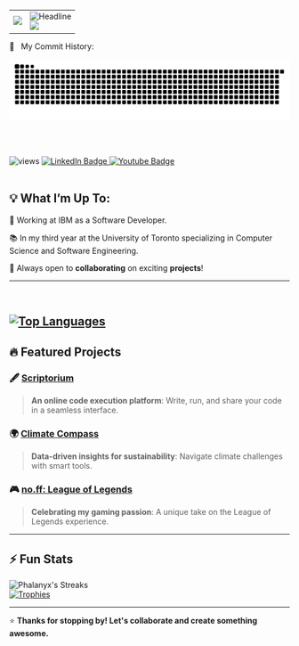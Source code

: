 <table>
  <tr>
    <td>
      <img src="https://github.com/user-attachments/assets/dd5427ba-9267-4253-a9e6-9ae8b704e27a" width="250px"/>
    </td>
    <td>
      <img src="https://readme-typing-svg.herokuapp.com?color=%2300AEEF&size=32&center=true&vCenter=true&width=600&height=50&lines=Hi+there,+I'm+Albert+%F0%9F%91%8B;CS+Student+at+UofT+🎓;Full-Stack+Developer+🌍;" alt="Headline" width="100%"/> 
      <br/>
      <img src="https://raw.githubusercontent.com/andreasbm/readme/master/assets/lines/aqua.png" width="100%"/>
    </td>
  </tr>
</table>

 🐍 &nbsp; My Commit History:

<picture>
  <source media="(prefers-color-scheme: dark)" srcset="https://raw.githubusercontent.com/oskip0906/oskip0906/output/github-contribution-grid-snake-dark.svg">
  <img alt="github contribution grid snake animation" src="https://raw.githubusercontent.com/oskip0906/oskip0906/output/github-contribution-grid-snake.svg">
</picture>

<br><br>

<div>
  <img src="https://komarev.com/ghpvc/?username=Phalanyx&label=Profile%20views&color=770677&style=for-the-badge&logo=star" alt="views"/>
  <a href="https://www.linkedin.com/in/albert-huynh-191099271/">
    <img src="https://img.shields.io/badge/LinkedIn-blue?style=for-the-badge&logo=linkedin&logoColor=white" alt="LinkedIn Badge"/>
  </a>
  <a href="mailto:alberthuynh.dev@gmail.com">
    <img src="https://img.shields.io/badge/Gmail-white?style=for-the-badge&logo=gmail&logoColor=red" alt="Youtube Badge"/>
  </a>
</div>
<br>
  
## 💡 What I’m Up To:

🔭 Working at IBM as a Software Developer.

📚 In my third year at the University of Toronto specializing in Computer Science and Software Engineering.

🤝 Always open to **collaborating** on exciting **projects**!

-----

<br>
<!--- [![Phalanyx's GitHub stats](https://github-readme-stats.vercel.app/api?username=Phalanyx&show_icons=true&theme=radical)](https://github.com/anuraghazra/github-readme-stats)  
--->

[![Top Languages](https://github-readme-stats.vercel.app/api/top-langs/?username=Phalanyx&layout=compact&theme=radical)](https://github.com/anuraghazra/github-readme-stats)  
---
## 🔥 Featured Projects
### 🖋️ [Scriptorium](https://github.com/Phalanyx/Scriptorium)
> **An online code execution platform**: Write, run, and share your code in a seamless interface.  

### 🌍 [Climate Compass](https://github.com/Phalanyx/Climate-Compass)
> **Data-driven insights for sustainability**: Navigate climate challenges with smart tools.  

### 🎮 [no.ff: League of Legends](https://github.com/Phalanyx/no-ff)
> **Celebrating my gaming passion**: A unique take on the League of Legends experience.  

---

## ⚡ Fun Stats
![Phalanyx's Streaks](https://github-readme-streak-stats.herokuapp.com/?user=Phalanyx&theme=radical)  
[![Trophies](https://github-profile-trophy.vercel.app/?username=Phalanyx&theme=radical&no-frame=true&row=1&column=7)](https://github.com/ryo-ma/github-profile-trophy)

---

⭐ **Thanks for stopping by! Let's collaborate and create something awesome.**  

